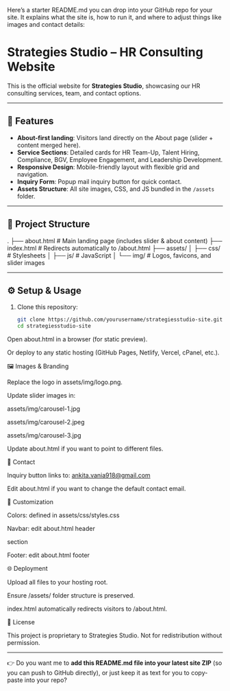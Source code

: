 Here’s a starter README.md you can drop into your GitHub repo for your site. It explains what the site is, how to run it, and where to adjust things like images and contact details:

# Strategies Studio – HR Consulting Website

This is the official website for **Strategies Studio**, showcasing our HR consulting services, team, and contact options.

---

## 🚀 Features
- **About-first landing**: Visitors land directly on the About page (slider + content merged here).
- **Service Sections**: Detailed cards for HR Team-Up, Talent Hiring, Compliance, BGV, Employee Engagement, and Leadership Development.
- **Responsive Design**: Mobile-friendly layout with flexible grid and navigation.
- **Inquiry Form**: Popup mail inquiry button for quick contact.
- **Assets Structure**: All site images, CSS, and JS bundled in the `/assets` folder.

---

## 📂 Project Structure


.
├── about.html # Main landing page (includes slider & about content)
├── index.html # Redirects automatically to /about.html
├── assets/
│ ├── css/ # Stylesheets
│ ├── js/ # JavaScript
│ └── img/ # Logos, favicons, and slider images


---

## ⚙️ Setup & Usage
1. Clone this repository:
   ```bash
   git clone https://github.com/yourusername/strategiesstudio-site.git
   cd strategiesstudio-site


Open about.html in a browser (for static preview).

Or deploy to any static hosting (GitHub Pages, Netlify, Vercel, cPanel, etc.).

🖼️ Images & Branding

Replace the logo in assets/img/logo.png.

Update slider images in:

assets/img/carousel-1.jpg

assets/img/carousel-2.jpeg

assets/img/carousel-3.jpg

Update about.html if you want to point to different files.

📧 Contact

Inquiry button links to: ankita.vania918@gmail.com

Edit about.html if you want to change the default contact email.

🔧 Customization

Colors: defined in assets/css/styles.css

Navbar: edit about.html header <nav> section

Footer: edit about.html footer

🌐 Deployment

Upload all files to your hosting root.

Ensure /assets/ folder structure is preserved.

index.html automatically redirects visitors to /about.html.

📝 License

This project is proprietary to Strategies Studio.
Not for redistribution without permission.


---

👉 Do you want me to **add this README.md file into your latest site ZIP** (so you can push to GitHub directly), or just keep it as text for you to copy-paste into your repo?
